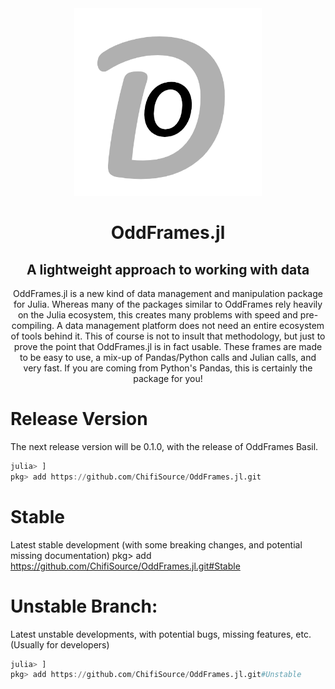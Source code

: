 <div align="center">
  <img src="https://github.com/ChifiSource/OddFrames.jl/blob/oddframe_base/oddframes.png" width = 300 height = 300>
  <h1>OddFrames.jl</h1>
  <h2>A lightweight approach to working with data</h2>
<p>OddFrames.jl is a new kind of data management and manipulation package for Julia. Whereas many of the packages similar to OddFrames rely heavily on the Julia ecosystem, this creates many problems with speed and pre-compiling. A data management platform does not need an entire ecosystem of tools behind it. This of course is not to insult that methodology, but just to prove the point that OddFrames.jl is in fact usable. These frames are made to be easy to use, a mix-up of Pandas/Python calls and Julian calls, and very fast. If you are coming from Python's Pandas, this is certainly the package for you! </p>
  </div>
  
# Release Version
The next release version will be 0.1.0, with the release of OddFrames Basil.
```julia
julia> ]
pkg> add https://github.com/ChifiSource/OddFrames.jl.git
```
# Stable
Latest stable development (with some breaking changes, and potential missing documentation)
pkg> add https://github.com/ChifiSource/OddFrames.jl.git#Stable
# Unstable Branch:
Latest unstable developments, with potential bugs, missing features, etc. (Usually for developers)
```julia
julia> ]
pkg> add https://github.com/ChifiSource/OddFrames.jl.git#Unstable
```
